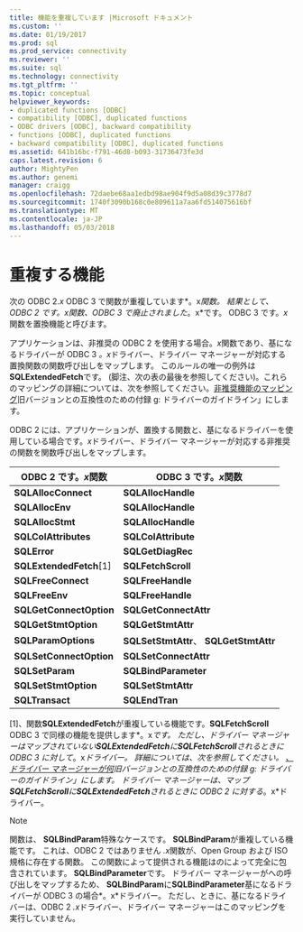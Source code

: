 ```yaml
---
title: 機能を重複しています |Microsoft ドキュメント
ms.custom: ''
ms.date: 01/19/2017
ms.prod: sql
ms.prod_service: connectivity
ms.reviewer: ''
ms.suite: sql
ms.technology: connectivity
ms.tgt_pltfrm: ''
ms.topic: conceptual
helpviewer_keywords:
- duplicated functions [ODBC]
- compatibility [ODBC], duplicated functions
- ODBC drivers [ODBC], backward compatibility
- functions [ODBC], duplicated functions
- backward compatibility [ODBC], duplicated functions
ms.assetid: 641b16bc-f791-46d8-b093-31736473fe3d
caps.latest.revision: 6
author: MightyPen
ms.author: genemi
manager: craigg
ms.openlocfilehash: 72daebe68aa1edbd98ae904f9d5a08d39c3778d7
ms.sourcegitcommit: 1740f3090b168c0e809611a7aa6fd514075616bf
ms.translationtype: MT
ms.contentlocale: ja-JP
ms.lasthandoff: 05/03/2018
---
```

# <a name="duplicated-features"></a>重複する機能
次の ODBC 2.*x* ODBC 3 で関数が重複しています*。x*関数。 結果として、ODBC 2 です。*x*関数、ODBC 3 で廃止されました*。x*です。 ODBC 3 です。*x*関数を置換機能と呼びます。  
  
 アプリケーションは、非推奨の ODBC 2 を使用する場合。*x*関数であり、基になるドライバーが ODBC 3 *。x*ドライバー、ドライバー マネージャーが対応する置換関数の関数呼び出しをマップします。 このルールの唯一の例外は**SQLExtendedFetch**です。 (脚注、次の表の最後を参照してください)。これらのマッピングの詳細については、次を参照してください。[非推奨機能のマッピング](../../../odbc/reference/appendixes/mapping-deprecated-functions.md)旧バージョンとの互換性のための付録 g: ドライバーのガイドライン」にします。  
  
 ODBC 2 には、アプリケーションが、置換する関数と、基になるドライバーを使用している場合です。*x*ドライバー、ドライバー マネージャーが対応する非推奨の関数を関数呼び出しをマップします。  
  
|ODBC 2 です。*x*関数|ODBC 3 です。*x*関数|  
|-------------------------|-------------------------|  
|**SQLAllocConnect**|**SQLAllocHandle**|  
|**SQLAllocEnv**|**SQLAllocHandle**|  
|**SQLAllocStmt**|**SQLAllocHandle**|  
|**SQLColAttributes**|**SQLColAttribute**|  
|**SQLError**|**SQLGetDiagRec**|  
|**SQLExtendedFetch**[1]|**SQLFetchScroll**|  
|**SQLFreeConnect**|**SQLFreeHandle**|  
|**SQLFreeEnv**|**SQLFreeHandle**|  
|**SQLGetConnectOption**|**SQLGetConnectAttr**|  
|**SQLGetStmtOption**|**SQLGetStmtAttr**|  
|**SQLParamOptions**|**SQLSetStmtAttr**、 **SQLGetStmtAttr**|  
|**SQLSetConnectOption**|**SQLSetConnectAttr**|  
|**SQLSetParam**|**SQLBindParameter**|  
|**SQLSetStmtOption**|**SQLSetStmtAttr**|  
|**SQLTransact**|**SQLEndTran**|  
  
 [1]、関数**SQLExtendedFetch**が重複している機能です。**SQLFetchScroll** ODBC 3 で同様の機能を提供します*。x*です。 ただし、ドライバー マネージャーはマップされていない**SQLExtendedFetch**に**SQLFetchScroll**されるときに ODBC 3 に対して*。x*ドライバー。 詳細については、次を参照してください。 [、ドライバー マネージャーが何](../../../odbc/reference/appendixes/what-the-driver-manager-does.md)旧バージョンとの互換性のための付録 g: ドライバーのガイドライン」にします。 ドライバー マネージャーは、マップ**SQLFetchScroll**に**SQLExtendedFetch**されるときに ODBC 2 に対する*。x*ドライバー。  
  
> [!NOTE]  
>  関数は、 **SQLBindParam**特殊なケースです。 **SQLBindParam**が重複している機能です。 これは、ODBC 2 ではありません *.x*関数が、Open Group および ISO 規格に存在する関数。 この関数によって提供される機能はのによって完全に包含されています。 **SQLBindParameter**です。 ドライバー マネージャーがへの呼び出しをマップするため、 **SQLBindParam**に**SQLBindParameter**基になるドライバーが ODBC 3 の場合*。x*ドライバー。 ただし、ときに、基になるドライバーは、ODBC 2 *.x*ドライバー、ドライバー マネージャーはこのマッピングを実行していません。
